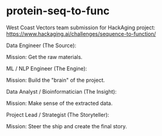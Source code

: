 # protein-seq-to-func
West Coast Vectors team submission for HackAging project: https://www.hackaging.ai/challenges/sequence-to-function/

Data Engineer (The Source):

Mission: Get the raw materials.

ML / NLP Engineer (The Engine):

Mission: Build the "brain" of the project.

Data Analyst / Bioinformatician (The Insight):

Mission: Make sense of the extracted data.

Project Lead / Strategist (The Storyteller):

Mission: Steer the ship and create the final story.
